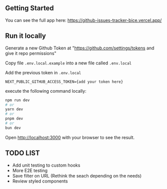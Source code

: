 ## Getting Started

You can see the full app here: https://github-issues-tracker-bice.vercel.app/

## Run it locally

Generate a new Github Token at "https://github.com/settings/tokens and give it repo permissions"

Copy file `.env.local.example` into a new file called `.env.local`

Add the previous token in `.env.local`

```
NEXT_PUBLIC_GITHUB_ACCESS_TOKEN={add your token here}
```

execute the following command locally:

```bash
npm run dev
# or
yarn dev
# or
pnpm dev
# or
bun dev
```

Open [http://localhost:3000](http://localhost:3000) with your browser to see the result.

## TODO LIST

- Add unit testing to custom hooks
- More E2E testing
- Save filter on URL (Rethink the seach depending on the needs)
- Review styled components
